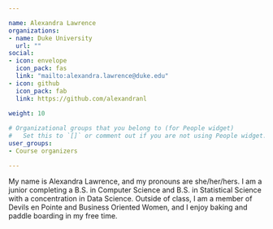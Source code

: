 ```yaml
---

name: Alexandra Lawrence
organizations:
- name: Duke University
  url: ""
social:
- icon: envelope
  icon_pack: fas
  link: "mailto:alexandra.lawrence@duke.edu"
- icon: github
  icon_pack: fab
  link: https://github.com/alexandranl

weight: 10
  
# Organizational groups that you belong to (for People widget)
#   Set this to `[]` or comment out if you are not using People widget.  
user_groups:
- Course organizers

---
```



My name is Alexandra Lawrence, and my pronouns are she/her/hers. I am a junior completing a B.S. in Computer Science and B.S. in Statistical Science with a concentration in Data Science. Outside of class, I am a member of Devils en Pointe and Business Oriented Women, and I enjoy baking and paddle boarding in my free time.

